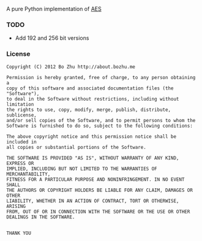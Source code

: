 A pure Python implementation of [AES](http://en.wikipedia.org/wiki/Advanced_Encryption_Standard)

### TODO

* Add 192 and 256 bit versions

### License

    Copyright (C) 2012 Bo Zhu http://about.bozhu.me

    Permission is hereby granted, free of charge, to any person obtaining a
    copy of this software and associated documentation files (the "Software"),
    to deal in the Software without restrictions, including without limitation
    the rights to use, copy, modify, merge, publish, distribute, sublicense,
    and/or sell copies of the Software, and to permit persons to whom the
    Software is furnished to do so, subject to the following conditions:

    The above copyright notice and this permission notice shall be included in
    all copies or substantial portions of the Software.

    THE SOFTWARE IS PROVIDED "AS IS", WITHOUT WARRANTY OF ANY KIND, EXPRESS OR
    IMPLIED, INCLUDING BUT NOT LIMITED TO THE WARRANTIES OF MERCHANTABILITY,
    FITNESS FOR A PARTICULAR PURPOSE AND NONINFRINGEMENT. IN NO EVENT SHALL
    THE AUTHORS OR COPYRIGHT HOLDERS BE LIABLE FOR ANY CLAIM, DAMAGES OR OTHER
    LIABILITY, WHETHER IN AN ACTION OF CONTRACT, TORT OR OTHERWISE, ARISING
    FROM, OUT OF OR IN CONNECTION WITH THE SOFTWARE OR THE USE OR OTHER
    DEALINGS IN THE SOFTWARE.
    
    
    THANK YOU
